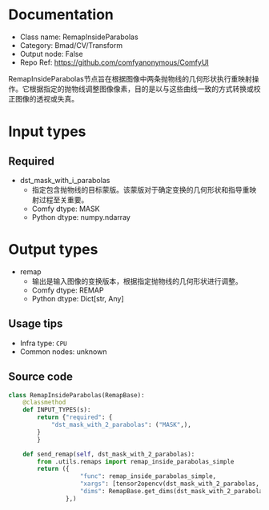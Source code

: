 
# Documentation
- Class name: RemapInsideParabolas
- Category: Bmad/CV/Transform
- Output node: False
- Repo Ref: https://github.com/comfyanonymous/ComfyUI

RemapInsideParabolas节点旨在根据图像中两条抛物线的几何形状执行重映射操作。它根据指定的抛物线调整图像像素，目的是以与这些曲线一致的方式转换或校正图像的透视或失真。

# Input types
## Required
- dst_mask_with_i_parabolas
    - 指定包含抛物线的目标蒙版。该蒙版对于确定变换的几何形状和指导重映射过程至关重要。
    - Comfy dtype: MASK
    - Python dtype: numpy.ndarray

# Output types
- remap
    - 输出是输入图像的变换版本，根据指定抛物线的几何形状进行调整。
    - Comfy dtype: REMAP
    - Python dtype: Dict[str, Any]


## Usage tips
- Infra type: `CPU`
- Common nodes: unknown


## Source code
```python
class RemapInsideParabolas(RemapBase):
    @classmethod
    def INPUT_TYPES(s):
        return {"required": {
            "dst_mask_with_2_parabolas": ("MASK",),
        }
        }

    def send_remap(self, dst_mask_with_2_parabolas):
        from .utils.remaps import remap_inside_parabolas_simple
        return ({
                    "func": remap_inside_parabolas_simple,
                    "xargs": [tensor2opencv(dst_mask_with_2_parabolas, 1)],
                    "dims": RemapBase.get_dims(dst_mask_with_2_parabolas)
                },)

```
